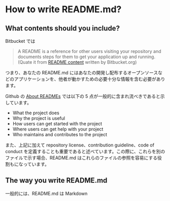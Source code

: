 # How to write README.md?

## What contents should you include?

Bitbucket では

> A README is a reference for other users visiting your repository and documents steps for them to get your application up and running.  
> (Quate it from [README content](https://support.atlassian.com/bitbucket-cloud/docs/readme-content/) written by Bitbucket.org)

つまり、あなたの README.md にはあなたの開発し配布するオープンソースなどのアプリケーションを、他者が動かすための必要十分な情報を含む必要があります。

Github の [About READMEs](https://docs.github.com/en/github/creating-cloning-and-archiving-repositories/about-readmes) では以下の 5 点が一般的に含まれ流べきであると示しています。

- What the project does
- Why the project is useful
- How users can get started with the project
- Where users can get help with your project
- Who maintains and contributes to the project

また、上記に加えて repository license、contribution guideline、code of conduct を定義することも重要であると述べています。この際に、これらを別のファイルで示す場合、README.md はこれらのファイルの参照を容易にする役割もになっています。

## The way you write README.md

一般的には、README.md は Markdown
